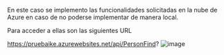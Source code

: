 En este caso se implemento las funcionalidades solicitadas en la nube de Azure en caso de no poderse implementar de manera local. 

Para acceder a ellas son las siguientes URL

https://pruebaike.azurewebsites.net/api/PersonFind?
![image](https://github.com/Isra-Dev27/PruebaIKE-Azure-/assets/146276498/5bb7e6f9-f407-4106-927c-2bb1781f6de7)


